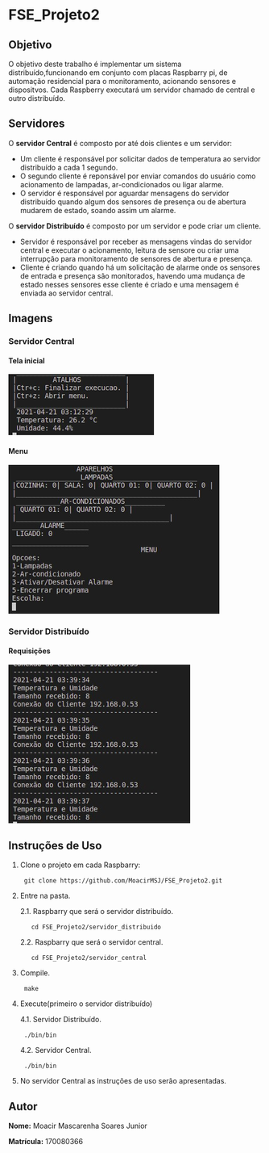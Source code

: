 # FSE_Projeto2

## Objetivo

O objetivo deste trabalho é implementar um sistema distribuído,funcionando em conjunto com placas Raspbarry pi, de automação residencial para o monitoramento, acionando sensores e dispositvos. Cada Raspberry executará um servidor chamado de central e outro distribuído.

## Servidores
  O **servidor Central** é composto por até dois clientes e um servidor:
   - Um cliente é responsável por solicitar dados de temperatura ao servidor distribuído a cada 1 segundo.
   - O segundo cliente é reponsável por enviar comandos do usuário como acionamento de lampadas, ar-condicionados ou ligar alarme. 
   - O servidor é responsável por aguardar mensagens do servidor distribuído quando algum dos sensores de presença ou de abertura mudarem de estado, soando assim um alarme.

  O **servidor Distribuído** é composto por um servidor e pode criar um cliente.
  - Servidor é responsável por receber as mensagens vindas do servidor central e executar o acionamento, leitura de sensore ou criar uma interrupção para monitoramento de sensores de abertura e presença.
  - Cliente é criando quando há um solicitação de alarme onde os sensores de entrada e presença são monitorados, havendo uma mudança de estado nesses sensores esse cliente é criado e uma mensagem é enviada ao servidor central.

## Imagens
### Servidor Central
#### Tela inicial
![Tela inicial](./img/img1.jpg)
#### Menu
![Menu](./img/img2.jpg)

### Servidor Distribuído
#### Requisições
![Log](./img/img3.jpg)

## Instruções de Uso

1. Clone o projeto em cada Raspbarry:

        git clone https://github.com/MoacirMSJ/FSE_Projeto2.git

2. Entre na pasta.
  
      2.1. Raspbarry que será o servidor distribuído.
      
          cd FSE_Projeto2/servidor_distribuido

      2.2. Raspbarry que será o servidor central.

          cd FSE_Projeto2/servidor_central

3. Compile.

        make

4. Execute(primeiro o servidor distribuído)
    
      4.1. Servidor Distribuído.

        ./bin/bin

      4.2. Servidor Central.

        ./bin/bin

5. No servidor Central as instruções de uso serão apresentadas.

## Autor

**Nome:** Moacir Mascarenha Soares Junior

**Matrícula:** 170080366
